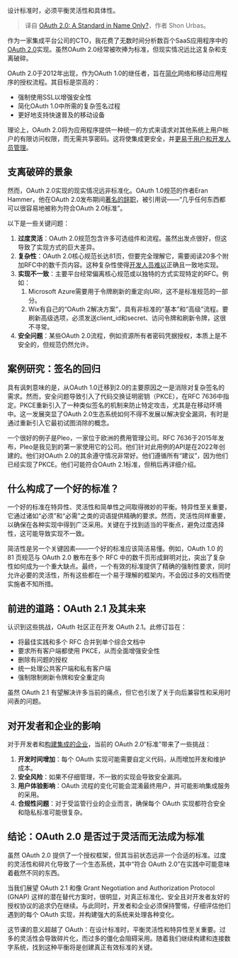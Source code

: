 
<!--
title: OAuth 2.0：徒有虚名？
cover: https://cdn.thenewstack.io/media/2024/12/04250612-1587430004271.jpeg
-->

设计标准时，必须平衡灵活性和具体性。

> 译自 [OAuth 2.0: A Standard in Name Only?](https://thenewstack.io/oauth-2-0-a-standard-in-name-only/)，作者 Shon Urbas。

作为一家集成平台公司的CTO，我花费了无数时间分析数百个SaaS应用程序中的[OAuth 2.0](https://thenewstack.io/master-difficult-user-authentication-requirements-with-oauth/)实现。虽然OAuth 2.0经常被吹捧为标准，但现实情况远比这复杂和支离破碎。

OAuth 2.0于2012年出现，作为OAuth 1.0的继任者，旨在[简化](https://thenewstack.io/the-cedar-programming-language-authorization-simplified/)网络和移动应用程序的授权流程。其目标是崇高的：

- 强制使用SSL以增强安全性
- 简化OAuth 1.0中所需的复杂签名过程
- 更好地支持快速普及的移动设备

理论上，OAuth 2.0将为应用程序提供一种统一的方式来请求对其他系统上用户帐户的有限访问权限，而无需共享密码。这将使集成更安全，并[更易于用户和开发人员管理](https://thenewstack.io/zeroops-helps-developers-manage-operational-complexity/)。

## 支离破碎的景象

然而，OAuth 2.0实现的现实情况远非标准化。OAuth 1.0规范的作者Eran Hammer，他在OAuth 2.0发布期间[著名的辞职](https://www.wired.com/2012/07/developer-quits-oauth-2-0-spec-calls-it-a-bad-protocol/)，被引用说——“几乎任何东西都可以很容易地被称为符合OAuth 2.0标准”。

以下是一些关键问题：

1. **过度灵活**：OAuth 2.0规范包含许多可选组件和流程。虽然出发点很好，但这导致了实现方式的巨大差异。
2. **复杂性**：OAuth 2.0核心规范长达81页，但要完全理解它，需要阅读20多个附加RFC中的数千页内容。这种复杂性使得[开发人员难以](https://thenewstack.io/how-ddev-can-help-solve-local-web-development-challenges/)正确且一致地实现。
3. **实现不一致**：主要平台经常偏离核心规范或以独特的方式实现特定的RFC。例如：
   1. Microsoft Azure需要用于令牌刷新的重定向URI，这不是标准规范的一部分。
   2. Wix有自己的“OAuth 2解决方案”，具有非标准的“基本”和“高级”流程。要刷新高级选项，必须发送client_id和secret、访问令牌和刷新令牌，这很不寻常。
4. **安全问题**：某些OAuth 2.0流程，例如资源所有者密码凭据授权，本质上是不安全的，但规范仍然允许。

## 案例研究：签名的回归

具有讽刺意味的是，从OAuth 1.0迁移到2.0的主要原因之一是消除对复杂签名的需求。然而，安全问题导致引入了代码交换证明密钥（PKCE），在RFC 7636中指定。PKCE重新引入了一种类似签名的机制来防止特定攻击，尤其是在移动环境中。这一发展突显了OAuth 2.0生态系统如何不得不发展以解决安全漏洞，有时是通过重新引入它最初试图消除的概念。

一个很好的例子是Pleo，一家位于欧洲的费用管理公司。RFC 7636于2015年发布，Pleo是我见到的第一家使用它的公司。他们针对此用例的API是在2022年创建的。他们对OAuth 2.0的其余遵守情况非常好。他们遵循所有“建议”，因为他们已经实现了PKCE。他们可能符合OAuth 2.1标准，但稍后再详细介绍。

## 什么构成了一个好的标准？

一个好的标准在特异性、灵活性和简单性之间取得微妙的平衡。特异性至关重要，它通过诸如“必须”和“必需”之类的词语提供精确的要求。然而，灵活性同样重要，以确保在各种实现中得到广泛采用。关键在于找到适当的平衡点，避免过度选择性，这可能导致实现不一致。

简洁性是另一个关键因素——一个好的标准应该简洁易懂。例如，OAuth 1.0 的 81 页规范与 OAuth 2.0 散布在多个 RFC 中的数千页形成鲜明对比，突出了复杂性如何成为一个重大缺点。最终，一个有效的标准提供了精确的强制性要求，同时允许必要的灵活性，所有这些都在一个易于理解的框架内，不会因过多的文档而使实施者不知所措。

## 前进的道路：OAuth 2.1 及其未来

认识到这些挑战，OAuth 社区正在开发 OAuth 2.1。此修订旨在：

- 将最佳实践和多个 RFC 合并到单个综合文档中
- 要求所有客户端都使用 PKCE，从而全面增强安全性
- 删除有问题的授权
- 统一处理公共客户端和私有客户端
- 强制限制刷新令牌和安全重定向

虽然 OAuth 2.1 有望解决许多当前的痛点，但它也引发了关于向后兼容性和采用时间表的问题。

## 对开发者和企业的影响

对于开发者和[构建集成的企业](https://thenewstack.io/building-an-integrated-infrastructure-for-real-time-business/)，当前的 OAuth 2.0“标准”带来了一些挑战：

1. **开发时间增加**：每个 OAuth 实现可能需要自定义代码，从而增加开发和维护成本。
2. **安全风险**：如果不仔细管理，不一致的实现会导致安全漏洞。
3. **用户体验影响**：OAuth 流程的变化可能会混淆最终用户，并可能影响集成服务的采用。
4. **合规性问题**：对于受监管行业的企业而言，确保每个 OAuth 实现都符合安全和隐私标准可能很复杂。

## 结论：OAuth 2.0 是否过于灵活而无法成为标准

虽然 OAuth 2.0 提供了一个授权框架，但其当前状态远非一个合适的标准。过度的灵活性和碎片化导致了一个生态系统，其中“符合 OAuth 2.0”在实践中可能意味着截然不同的东西。

当我们展望 OAuth 2.1 和像 Grant Negotiation and Authorization Protocol (GNAP) 这样的潜在替代方案时，很明显，对真正标准化、安全且对开发者友好的授权协议的追求仍在继续。与此同时，开发者和企业必须保持警惕，仔细评估他们遇到的每个 OAuth 实现，并构建强大的系统来处理各种变化。

这节课的意义超越了 OAuth：在设计标准时，平衡灵活性和特异性至关重要。过多的灵活性会导致碎片化，而过多的僵化会阻碍采用。随着我们继续构建和连接数字系统，找到这种平衡将是创建真正有效标准的关键。
